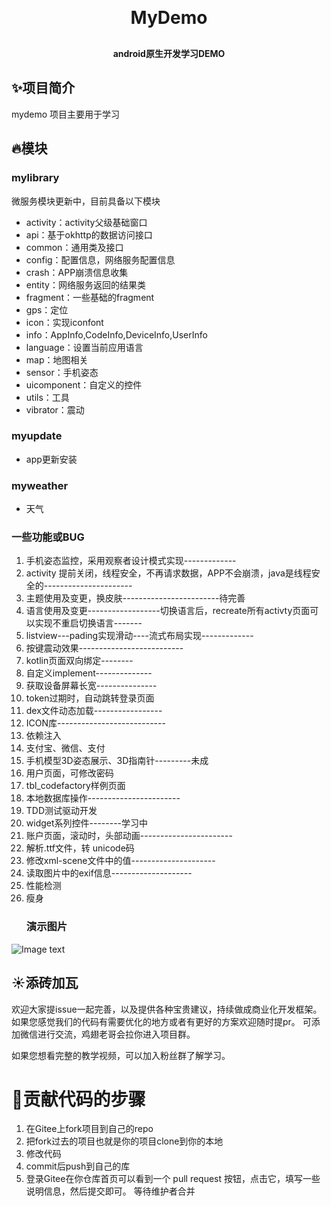 <h1 align="center" style="margin: 30px 0 30px; font-weight: bold;">MyDemo</h1>
<h4 align="center">android原生开发学习DEMO</h4>

## ✨项目简介
mydemo 项目主要用于学习


## 🔥模块
### mylibrary
微服务模块更新中，目前具备以下模块
* activity：activity父级基础窗口
* api：基于okhttp的数据访问接口
* common：通用类及接口
* config：配置信息，网络服务配置信息
* crash：APP崩溃信息收集
* entity：网络服务返回的结果类
* fragment：一些基础的fragment
* gps：定位
* icon：实现iconfont
* info：AppInfo,CodeInfo,DeviceInfo,UserInfo
* language：设置当前应用语言
* map：地图相关
* sensor：手机姿态
* uicomponent：自定义的控件
* utils：工具
* vibrator：震动
### myupdate
* app更新安装
### myweather
* 天气

### 一些功能或BUG
1. 手机姿态监控，采用观察者设计模式实现-------------
2. activity 提前关闭，线程安全，不再请求数据，APP不会崩溃，java是线程安全的----------------------
3. 主题使用及变更，换皮肤------------------------待完善
4. 语言使用及变更------------------切换语言后，recreate所有activty页面可以实现不重启切换语言-------
5. listview---pading实现滑动----流式布局实现-------------
6. 按键震动效果--------------------------
7. kotlin页面双向绑定--------
8. 自定义implement--------------
9. 获取设备屏幕长宽---------------
10. token过期时，自动跳转登录页面
11. dex文件动态加载-----------------
12. ICON库---------------------------
13. 依赖注入
14. 支付宝、微信、支付
15. 手机模型3D姿态展示、3D指南针---------未成
16. 用户页面，可修改密码
17. tbl_codefactory样例页面
18. 本地数据库操作-----------------------
19. TDD测试驱动开发
20. widget系列控件--------学习中
21. 账户页面，滚动时，头部动画-----------------------
22. 解析.ttf文件，转 unicode码
23. 修改xml-scene文件中的值---------------------
24. 读取图片中的exif信息--------------------
25. 性能检测
26. 瘦身
    ### 演示图片
![Image text](https://gitee.com/weishuolin/androidmydemo/raw/master/app/src/main/assets/demo/Screenshot_2023-05-08-21-14-11-017_esa.mydemo.jpg)


## ☀️添砖加瓦
欢迎大家提issue一起完善，以及提供各种宝贵建议，持续做成商业化开发框架。
如果您感觉我们的代码有需要优化的地方或者有更好的方案欢迎随时提pr。
可添加微信进行交流，鸡翅老哥会拉你进入项目群。

如果您想看完整的教学视频，可以加入粉丝群了解学习。


# 🐾贡献代码的步骤
1. 在Gitee上fork项目到自己的repo
2. 把fork过去的项目也就是你的项目clone到你的本地
3. 修改代码
4. commit后push到自己的库
5. 登录Gitee在你仓库首页可以看到一个 pull request 按钮，点击它，填写一些说明信息，然后提交即可。 等待维护者合并
